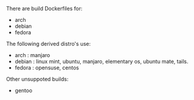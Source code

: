 There are build Dockerfiles for:
* arch
* debian
* fedora

The following derived distro's use:
* arch : manjaro
* debian : linux mint, ubuntu, manjaro, elementary os, ubuntu mate, tails.
* fedora : opensuse, centos

Other unsuppoted builds:
* gentoo



